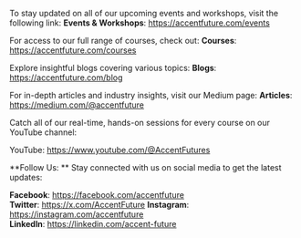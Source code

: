 To stay updated on all of our upcoming events and workshops, visit the following link:
**Events & Workshops**:  https://accentfuture.com/events

For access to our full range of courses, check out:
**Courses**:  https://accentfuture.com/courses

Explore insightful blogs covering various topics:
**Blogs**:  https://accentfuture.com/blog

For in-depth articles and industry insights, visit our Medium page:
**Articles**:  https://medium.com/@accentfuture  

Catch all of our real-time, hands-on sessions for every course on our YouTube channel:

YouTube: https://www.youtube.com/@AccentFutures

**Follow Us:
**
Stay connected with us on social media to get the latest updates:

**Facebook**: https://facebook.com/accentfuture  
**Twitter**: https://x.com/AccentFuture
**Instagram**: https://instagram.com/accentfuture  
**LinkedIn**: https://linkedin.com/accent-future  
